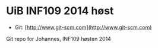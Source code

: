 # UiB INF109 2014 høst

* Git: [http://www.git-scm.com](http://www.git-scm.com)

Git repo for Johannes, INF109 høsten 2014

